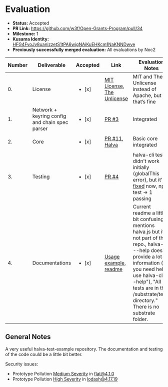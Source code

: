 # Evaluation

- **Status:** Accepted
- **PR Link:** https://github.com/w3f/Open-Grants-Program/pull/34
- **Milestone:** 1
- **Kusama Identity:** [HFG4FvoJv8uanizzetS1tPA6wigNAiKuEHKcm1NaKNNDwve](https://polkascan.io/pre/kusama/account/HFG4FvoJv8uanizzetS1tPA6wigNAiKuEHKcm1NaKNNDwve)
- **Previously successfully merged evaluation:** All evaluations by Noc2

| Number | Deliverable                                    | Accepted               | Link                                                                                                                                                            | Evaluation Notes                                                                                                                                                                                                                                                            |
| ------ | ---------------------------------------------- | ---------------------- | --------------------------------------------------------------------------------------------------------------------------------------------------------------- | --------------------------------------------------------------------------------------------------------------------------------------------------------------------------------------------------------------------------------------------------------------------------- |
| 0.     | License                                        | <ul><li>[x] </li></ul> | [MIT License](https://github.com/halva-suite/halva/blob/master/LICENSE), [The Unlicense](https://github.com/halva-suite/halva-test-example/blob/master/LICENSE) | MIT and The Unlicense instead of Apache, but that’s fine                                                                                                                                                                                                                    |
| 1.     | Network + keyring config and chain spec parser | <ul><li>[x] </li></ul> | [PR #3](https://github.com/halva-suite/halva/pull/3)                                                                                                            | Integrated                                                                                                                                                                                                                                                                  |
| 2.     | Core                                           | <ul><li>[x] </li></ul> | [PR #11](https://github.com/halva-suite/halva/pull/11), [Halva](https://github.com/halva-suite/halva)                                                           | Basic core integrated                                                                                                                                                                                                                                                       |
| 3.     | Testing                                        | <ul><li>[x] </li></ul> | [PR #4](https://github.com/halva-suite/halva/pull/4)                                                                                                            | halva-cli test didn't work initially (globalThis error), but it's [fixed](https://github.com/halva-suite/halva/commit/dadda3d8e26c57c818ede188433a81e2c4d32096) now, npm test -> 1 passing                                                                                  |
| 4.     | Documentations                                 | <ul><li>[x] </li></ul> | [Usage example](https://github.com/halva-suite/halva-test-example), [readme](https://github.com/halva-suite/halva/blob/master/README.md#)                       | Current readme a little bit confusing: mentions halva.js but it’s not part of the repo., halva-cli --help doesn't provide a lot of information ("If you need help, use halva-cli --help"), "All tests are in the /substrate/tests directory." There is no substrate folder. |

## General Notes

A very useful halva-test-example repository. The documentation and testing of the code could be a little bit better.

Security issues:

- Prototype Pollution [Medium Severity](https://snyk.io/vuln/SNYK-JS-FLAT-596927) in flat@4.1.0
- Prototype Pollution [High Severity](https://snyk.io/vuln/SNYK-JS-LODASH-590103) in lodash@4.17.19
